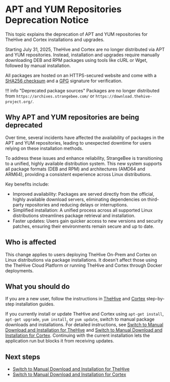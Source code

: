 # APT and YUM Repositories Deprecation Notice

This topic explains the deprecation of APT and YUM repositories for TheHive and Cortex installations and upgrades.

Starting July 31, 2025, TheHive and Cortex are no longer distributed via APT and YUM repositories. Instead, installation and upgrades require manually downloading DEB and RPM packages using tools like cURL or Wget, followed by manual installation.

All packages are hosted on an HTTPS-secured website and come with a [SHA256 checksum](https://linux.die.net/man/1/sha256sum) and a [GPG](https://www.gnupg.org/) signature for verification.

!!! info "Deprecated package sources"
    Packages are no longer distributed from `https://archives.strangebee.com/` or `https://download.thehive-project.org/`.

## Why APT and YUM repositories are being deprecated

Over time, several incidents have affected the availability of packages in the APT and YUM repositories, leading to unexpected downtime for users relying on these installation methods.

To address these issues and enhance reliability, StrangeBee is transitioning to a unified, highly available distribution system. This new system supports all package formats (DEB and RPM) and architectures (AMD64 and ARM64), providing a consistent experience across Linux distributions.

Key benefits include:

* Improved availability: Packages are served directly from the official, highly available download servers, eliminating dependencies on third-party repositories and reducing delays or interruptions.
* Simplified installation: A unified process across all supported Linux distributions streamlines package retrieval and installation.
* Faster updates: Users gain quicker access to new versions and security patches, ensuring their environments remain secure and up to date.

## Who is affected

This change applies to users deploying TheHive On-Prem and Cortex on Linux distributions via package installations. It doesn't affect those using the TheHive Cloud Platform or running TheHive and Cortex through Docker deployments.

## What you should do

If you are a new user, follow the instructions in [TheHive](../../installation/step-by-step-installation-guide.md) and [Cortex](../../../cortex/installation-and-configuration/step-by-step-guide.md) step-by-step installation guides.

If you currently install or update TheHive and Cortex using `apt-get install`, `apt-get upgrade`, `yum install`, or `yum update`, switch to manual package downloads and installations. For detailed instructions, see [Switch to Manual Download and Installation for TheHive](switch-to-manual-download-installation-thehive.md) and [Switch to Manual Download and Installation for Cortex](../../../cortex/operations/switch-to-manual-download-installation-cortex.md). Continuing with the current installation lets the application run but blocks it from receiving updates.

<h2>Next steps</h2>

* [Switch to Manual Download and Installation for TheHive](switch-to-manual-download-installation-thehive.md)
* [Switch to Manual Download and Installation for Cortex](../../../cortex/operations/switch-to-manual-download-installation-cortex.md)